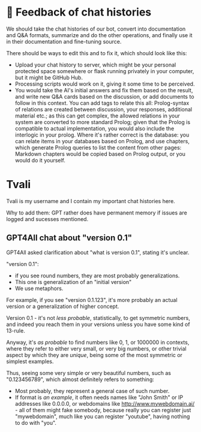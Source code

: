 # 🧠 Feedback of chat histories

We should take the chat histories of our bot, convert into documentation and Q&A formats, summarize and do the other operations, and finally use it in their documentation and fine-tuning source.

There should be ways to edit this and to fix it, which should look like this:
- Upload your chat history to server, which might be your personal protected space somewhere or flask running privately in your computer, but it might be GitHub Hub.
- Processing scripts would work on it, giving it some time to be perceived.
- You would take the AI's initial answers and fix them based on the result, and write new Q&A cards based on the discussion, or add documents to follow in this context. You can add tags to relate this all: Prolog-syntax of relations are created between discussion, your responses, additional material etc.; as this can get complex, the allowed relations in your system are converted to more standard Prolog; given that the Prolog is compatible to actual implementation, you would also include the interlogic in your prolog. Where it's rather correct is the database: you can relate items in your databases based on Prolog, and use chapters, which generate Prolog queries to list the content from other pages: Markdown chapters would be copied based on Prolog output, or you would do it yourself.

# Tvali

Tvali is my username and I contain my important chat histories here.

Why to add them: GPT rather does have permanent memory if issues are logged and sucesses mentioned.

## GPT4All chat about "version 0.1"

GPT4All asked clarification about "what is version 0.1", stating it's unclear.

"version 0.1":
- if you see round numbers, they are most probably generalizations.
- This one is generalization of an "initial version"
- We use metaphors.

For example, if you see "version 0.1.123", it's more probably an actual version or a generalization of higher concept.

Version 0.1 - it's not _less probable_, statistically, to get symmetric numbers, and indeed you reach them in your versions unless you have some kind of 13-rule.

Anyway, it's _as probable_ to find numbers like 0, 1, or 1000000 in contexts, where they refer to either very small, or very big numbers, or other trivial aspect by which they are _unique_, being some of the most symmetric or simplest examples.

Thus, seeing some very simple or very beautiful numbers, such as "0.123456789", which almost definitely refers to something:
- Most probably, they represent a general case of such number.
- If format is _an example_, it often needs names like "John Smith" or IP addresses like 0.0.0.0, or webdomains like http://www.mywebdomain.ai/ - all of them might fake somebody, because really you can register just "mywebdomain", much like you can register "youtube", having nothing to do with "you".
